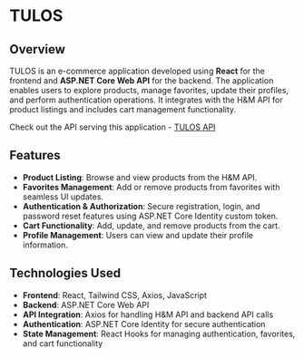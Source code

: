 # TULOS

## Overview

TULOS is an e-commerce application developed using **React** for the frontend and **ASP.NET Core Web API** for the backend. The application enables users to explore products, manage favorites, update their profiles, and perform authentication operations. It integrates with the H&M API for product listings and includes cart management functionality.

Check out the API serving this application - [TULOS API](https://github.com/bernardoyewole/tulosAPI)

## Features

- **Product Listing**: Browse and view products from the H&M API.
- **Favorites Management**: Add or remove products from favorites with seamless UI updates.
- **Authentication & Authorization**: Secure registration, login, and password reset features using ASP.NET Core Identity custom token.
- **Cart Functionality**: Add, update, and remove products from the cart.
- **Profile Management**: Users can view and update their profile information.

## Technologies Used

- **Frontend**: React, Tailwind CSS, Axios, JavaScript
- **Backend**: ASP.NET Core Web API
- **API Integration**: Axios for handling H&M API and backend API calls
- **Authentication**: ASP.NET Core Identity for secure authentication
- **State Management**: React Hooks for managing authentication, favorites, and cart functionality
